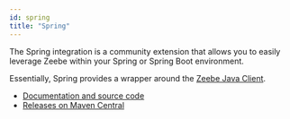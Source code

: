 ```yaml
---
id: spring
title: "Spring"
---
```


The Spring integration is a community extension that allows you to easily leverage Zeebe within your Spring or Spring Boot environment.

Essentially, Spring provides a wrapper around the [Zeebe Java Client](/apis-clients/java-client/index.md).

- [Documentation and source code](https://github.com/camunda-community-hub/spring-zeebe/)
- [Releases on Maven Central](https://search.maven.org/artifact/io.camunda/spring-zeebe-starter/)
